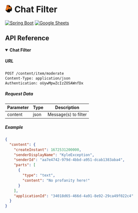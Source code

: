 # [<img src="../.github/icon.png" alt="Fakeplex" width="24" height="24">](../../../) Chat Filter

[![Spring Boot][spring-boot]](https://spring.io/projects/spring-boot)
[![Google Sheets][google-sheets]](https://docs.google.com/spreadsheets/d/1KPF4i9pHsMDscoLLIQ6Jchd-V07fQ_TTLCn188FPk1c/export?format=csv)

## API Reference

<details open>
    <summary><b>Chat Filter</b></summary>

##### URL

```http request
POST /content/item/moderate
Content-Type: application/json
Authentication: oUywMpwZcIzZO5AWnfDx
```

##### Request Data

| Parameter | Type | Description          |
|-----------|------|----------------------|
| content   | json | Message(s) to filter |

##### Example

```json
{
  "content": {
    "createInstant": 1672531200000,
    "senderDisplayName": "KyleException",
    "senderId": "aa7e4742-979d-4bbd-a951-dcab1383aba4",
    "parts": [
      {
        "type": "text",
        "content": "No profanity here!"
      }
    ],
    "applicationId": "34018d65-466d-4a91-8e92-29ca49f022c4"
  }
}
```

</details>

[spring-boot]: https://img.shields.io/badge/Spring_Boot-%236DB33F.svg?style=for-the-badge&logo=spring&logoColor=white

[google-sheets]: https://img.shields.io/badge/Google_Sheets-34A853?style=for-the-badge&logo=googlesheets&logoColor=fff